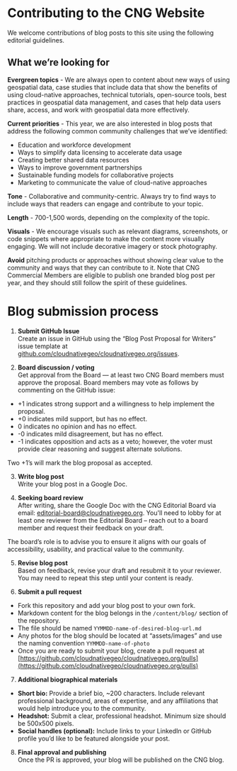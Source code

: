 # Contributing to the CNG Website

We welcome contributions of blog posts to this site using the following editorial guidelines.

## What we’re looking for
**Evergreen topics** - We are always open to content about new ways of using geospatial data, case studies that include data that show the benefits of using cloud-native approaches, technical tutorials, open-source tools, best practices in geospatial data management, and cases that help data users share, access, and work with geospatial data more effectively.   

**Current priorities** - This year, we are also interested in blog posts that address the following common community challenges that we’ve identified:  

- Education and workforce development  
- Ways to simplify data licensing to accelerate data usage  
- Creating better shared data resources  
- Ways to improve government partnerships  
- Sustainable funding models for collaborative projects
- Marketing to communicate the value of cloud-native approaches

**Tone** - Collaborative and community-centric. Always try to find ways to include ways that readers can engage and contribute to your topic.  

**Length** - 700-1,500 words, depending on the complexity of the topic.  

**Visuals** - We encourage visuals such as relevant diagrams, screenshots, or code snippets where appropriate to make the content more visually engaging. We will not include decorative imagery or stock photography.  

**Avoid** pitching products or approaches without showing clear value to the community and ways that they can contribute to it. Note that CNG Commercial Members are eligible to publish one branded blog post per year, and they should still follow the spirit of these guidelines.

# Blog submission process

1. **Submit GitHub Issue**  
Create an issue in GitHub using the “Blog Post Proposal for Writers” issue template at [github.com/cloudnativegeo/cloudnativegeo.org/issues](https://github.com/cloudnativegeo/cloudnativegeo.org/issues). 

2. **Board discussion / voting**   
Get approval from the Board — at least two CNG Board members must approve the proposal. Board members may vote as follows by commenting on the GitHub issue:  
- +1 indicates strong support and a willingness to help implement the proposal.  
- +0 indicates mild support, but has no effect.  
- 0 indicates no opinion and has no effect.  
- -0 indicates mild disagreement, but has no effect.  
- -1 indicates opposition and acts as a veto; however, the voter must provide clear reasoning and suggest alternate solutions.  

Two +1’s will mark the blog proposal as accepted. 

3. **Write blog post**  
Write your blog post in a Google Doc. 

4. **Seeking board review**  
After writing, share the Google Doc with the CNG Editorial Board via email: [editorial-board@cloudnativegeo.org](mailto:editorial-board@cloudnativegeo.org). You'll need to lobby for at least one reviewer from the Editorial Board – reach out to a board member and request their feedback on your draft.  

The board’s role is to advise you to ensure it aligns with our goals of accessibility, usability, and practical value to the community.  
    
5. **Revise blog post**  
Based on feedback, revise your draft and resubmit it to your reviewer. You may need to repeat this step until your content is ready.

6. **Submit a pull request**  
- Fork this repository and add your blog post to your own fork.
- Markdown content for the blog belongs in the `/content/blog/` section of the repository.
- The file should be named `YYMMDD-name-of-desired-blog-url.md`  
- Any photos for the blog should be located at “assets/images” and use the naming convention `YYMMDD-name-of-photo`
- Once you are ready to submit your blog, create a pull request at [https://github.com/cloudnativegeo/cloudnativegeo.org/pulls](https://github.com/cloudnativegeo/cloudnativegeo.org/pulls)   
    
7. **Additional biographical materials**
- **Short bio:** Provide a brief bio, ~200 characters. Include relevant professional background, areas of expertise, and any affiliations that would help introduce you to the community.  
- **Headshot:** Submit a clear, professional headshot. Minimum size should be 500x500 pixels.  
- **Social handles (optional):** Include links to your LinkedIn or GitHub profile you’d like to be featured alongside your post.  
    
8. **Final approval and publishing**  
Once the PR is approved, your blog will be published on the CNG blog.
